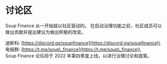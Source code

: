 # 讨论区

Soup Finance 从一开始就以社区驱动的。 在启动治理功能之前，社区成员可以做出贡献并提出建议为做出积极的改变。

迪斯科: [https://discord.gg/soupfinance](https://discord.gg/soupfinance)\
\
电报群: [https://t.me/soup\_finance](https://t.me/soup\_finance)\
\
Soup Finance 论坛将于 2022 年第四季度上线，以进行治理讨论和提案。
